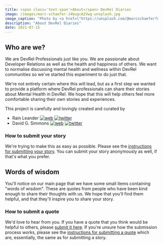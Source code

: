 ```yaml
---
title: <span class='text-span'>About</span> DevRel Diaries
image: /images/marc-schaefer-J4bugcA2Vwg-unsplash.jpg
image_caption: "Photo by <a href=\"https://unsplash.com/@marcschaefer?utm_source=unsplash&utm_medium=referral&utm_content=creditCopyText\">Marc Schaefer</a> on <a href=\"https://unsplash.com/s/photos/diaries?utm_source=unsplash&utm_medium=referral&utm_content=creditCopyText\">Unsplash</a>"
description: "About DevRel Diaries"
date: 2021-07-15
---
```


## <span class='text-span'>Who</span> are we?

We are DevRel Professionals just like you. We are passionate about Developer Relations as well as the health and happiness of others. We want to normalise discussing mental health and wellness within DevRel communities so we've started this experiment to do just that.

We're not entirely certain where this will lead, but as a first step we wanted to provide a platform where DevRel professionals can share their stories about Mental Health in DevRel. We hope that this will help others feel more comfortable sharing their own stories and experiences.

This project is carefully and lovingly created and curated by
- Rain Leander [![web](/images/www.png)](https://therain.dev) [![twitter](/images/twit-32.png)](https://twitter.com/rainleander)
- David G. Simmons [![web](/images/www.png)](https://davidgs.com) [![twitter](/images/twit-32.png)](https://twitter.com/davidgsIoT)

### How to submit your story

We're trying to make this as easy as possible. Please see the [instructions for submitting your story](/contribute/). You can submit your story anonymously as well, if that's what you prefer.

## <span class='text-span'>Words</span> of wisdom

You'll notice on our main page that we have some small items containing "words of wisdom". These are quotes from people who have been kind enough to share their thoughts with us. We hope that you'll find them helpful, and that they'll inspire you to share your story.

### <span class='text-span'>How</span> to submit a quote

We'd love to hear from you. If you have a quote that you think would be helpful to others, please [submit it here](/submit_quote/). If you're unsure how the submission process works, please see the [instructions for submitting a quote](/contribute/) which are, essentially, the same as for submitting a story.